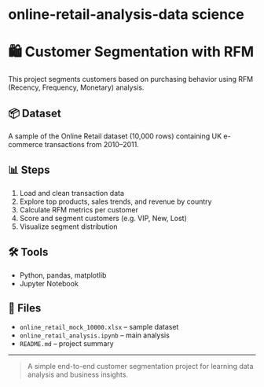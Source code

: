 # online-retail-analysis-data science
# 🛍️ Customer Segmentation with RFM

This project segments customers based on purchasing behavior using RFM (Recency, Frequency, Monetary) analysis.

## 📦 Dataset

A sample of the Online Retail dataset (10,000 rows) containing UK e-commerce transactions from 2010–2011.

## 📊 Steps

1. Load and clean transaction data  
2. Explore top products, sales trends, and revenue by country  
3. Calculate RFM metrics per customer  
4. Score and segment customers (e.g. VIP, New, Lost)  
5. Visualize segment distribution

## 🛠️ Tools

- Python, pandas, matplotlib  
- Jupyter Notebook

## 📁 Files

- `online_retail_mock_10000.xlsx` – sample dataset  
- `online_retail_analysis.ipynb` – main analysis  
- `README.md` – project summary

---

> A simple end-to-end customer segmentation project for learning data analysis and business insights.


 
